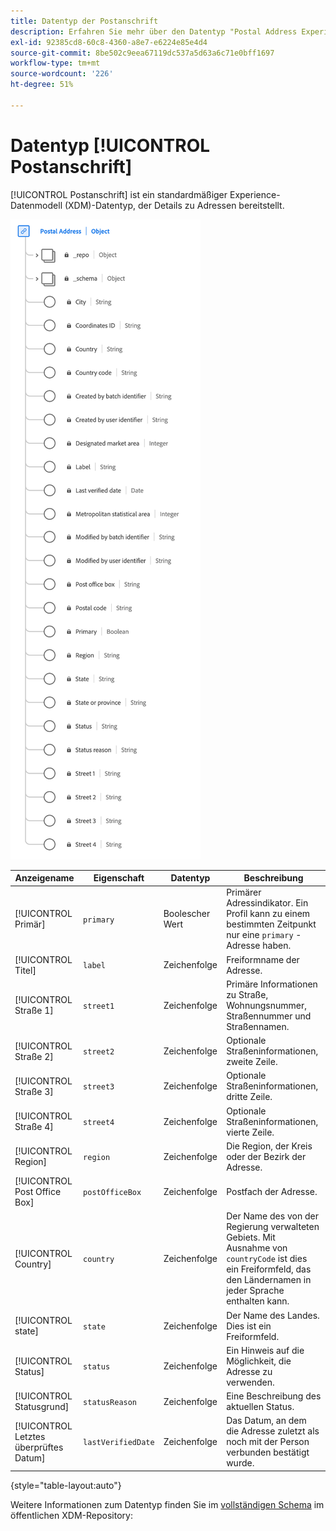 ```yaml
---
title: Datentyp der Postanschrift
description: Erfahren Sie mehr über den Datentyp "Postal Address Experience Data Model (XDM)".
exl-id: 92385cd8-60c8-4360-a8e7-e6224e85e4d4
source-git-commit: 8be502c9eea67119dc537a5d63a6c71e0bff1697
workflow-type: tm+mt
source-wordcount: '226'
ht-degree: 51%

---
```


# Datentyp [!UICONTROL Postanschrift]

[!UICONTROL Postanschrift] ist ein standardmäßiger Experience-Datenmodell (XDM)-Datentyp, der Details zu Adressen bereitstellt.

![Ein Diagramm des Datentyps [!UICONTROL Postanschrift].](../images/data-types/postal-address.png)

| Anzeigename | Eigenschaft | Datentyp | Beschreibung |
|------------------------------------|------------------|-----------|-----------------------------------------------------------------------------------------------|
| [!UICONTROL Primär] | `primary` | Boolescher Wert | Primärer Adressindikator. Ein Profil kann zu einem bestimmten Zeitpunkt nur eine `primary` -Adresse haben. |
| [!UICONTROL Titel] | `label` | Zeichenfolge | Freiformname der Adresse. |
| [!UICONTROL Straße 1] | `street1` | Zeichenfolge | Primäre Informationen zu Straße, Wohnungsnummer, Straßennummer und Straßennamen. |
| [!UICONTROL Straße 2] | `street2` | Zeichenfolge | Optionale Straßeninformationen, zweite Zeile. |
| [!UICONTROL Straße 3] | `street3` | Zeichenfolge | Optionale Straßeninformationen, dritte Zeile. |
| [!UICONTROL Straße 4] | `street4` | Zeichenfolge | Optionale Straßeninformationen, vierte Zeile. |
| [!UICONTROL Region] | `region` | Zeichenfolge | Die Region, der Kreis oder der Bezirk der Adresse. |
| [!UICONTROL Post Office Box] | `postOfficeBox` | Zeichenfolge | Postfach der Adresse. |
| [!UICONTROL Country] | `country` | Zeichenfolge | Der Name des von der Regierung verwalteten Gebiets. Mit Ausnahme von ``countryCode`` ist dies ein Freiformfeld, das den Ländernamen in jeder Sprache enthalten kann. |
| [!UICONTROL state] | `state` | Zeichenfolge | Der Name des Landes. Dies ist ein Freiformfeld. |
| [!UICONTROL Status] | `status` | Zeichenfolge | Ein Hinweis auf die Möglichkeit, die Adresse zu verwenden. |
| [!UICONTROL Statusgrund] | `statusReason` | Zeichenfolge | Eine Beschreibung des aktuellen Status. |
| [!UICONTROL Letztes überprüftes Datum] | `lastVerifiedDate` | Zeichenfolge | Das Datum, an dem die Adresse zuletzt als noch mit der Person verbunden bestätigt wurde. |

{style="table-layout:auto"}

Weitere Informationen zum Datentyp finden Sie im [vollständigen Schema](https://github.com/adobe/xdm/blob/master/docs/reference/datatypes/address.schema.json) im öffentlichen XDM-Repository:
